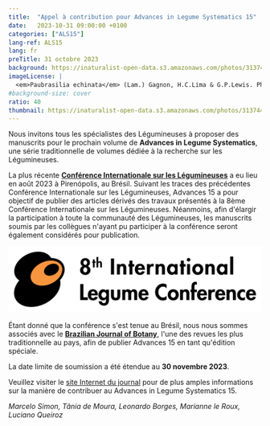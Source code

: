 ```yaml
---
title:  "Appel à contribution pour Advances in Legume Systematics 15"
date:   2023-10-31 09:00:00 +0100
categories: ["ALS15"]
lang-ref: ALS15
lang: fr
preTitle: 31 octobre 2023
background: https://inaturalist-open-data.s3.amazonaws.com/photos/313744701/large.jpeg
imageLicense: |
  <em>Paubrasilia echinata</em> (Lam.) Gagnon, H.C.Lima & G.P.Lewis. Photo par mavc via [iNaturalist](https://www.inaturalist.org/observations/180145305)
#background-size: cover
ratio: 40
thumbnail: https://inaturalist-open-data.s3.amazonaws.com/photos/313744701/large.jpeg
---
```


Nous invitons tous les spécialistes des Légumineuses à proposer des manuscrits pour le prochain volume de **Advances in Legume Systematics**, une série traditionnelle de volumes dédiée à la recherche sur les Légumineuses.  

La plus récente [**Conférence Internationale sur les Légumineuses**](https://www.8ilc.com/) a eu lieu en août 2023 à Pirenópolis, au Brésil. Suivant les traces des précédentes Conférence Internationale sur les Légumineuses, Advances 15 a pour objectif de publier des articles dérivés des travaux présentés à la 8ème Conférence Internationale sur les Légumineuses. Néanmoins, afin d'élargir la participation à toute la communauté des Légumineuses, les manuscrits soumis par les collègues n'ayant pu participer à la conférence seront également considérés pour publication.  

![](/assets/images/8ILC_logo_full_short.jpg)

Étant donné que la conférence s'est tenue au Brésil, nous nous sommes associés avec le [**Brazilian Journal of Botany**](https://www.springer.com/journal/40415), l'une des revues les plus traditionnelle au pays, afin de publier Advances 15 en tant qu'édition spéciale.  

La date limite de soumission a été étendue au **30 novembre 2023**.  

Veuillez visiter le [site Internet du journal](https://www.springer.com/journal/40415) pour de plus amples informations sur la manière de contribuer au Advances in Legume Systematics 15.  

*Marcelo Simon, Tânia de Moura, Leonardo Borges, Marianne le Roux, Luciano Queiroz*